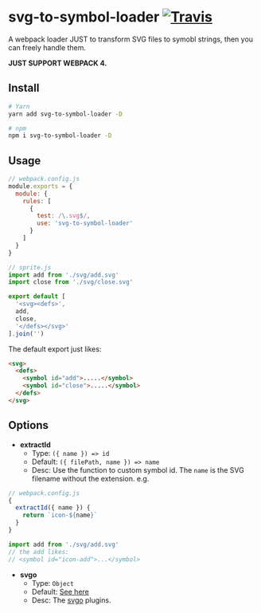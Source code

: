 # svg-to-symbol-loader [![Travis](https://travis-ci.org/fjc0k/svg-to-symbol-loader.svg?branch=master)](https://travis-ci.org/fjc0k/svg-to-symbol-loader)

A webpack loader JUST to transform SVG files to symobl strings, then you can freely handle them.

__JUST SUPPORT WEBPACK 4.__

## Install

```bash
# Yarn
yarn add svg-to-symbol-loader -D

# npm
npm i svg-to-symbol-loader -D
```

## Usage

```js
// webpack.config.js
module.exports = {
  module: {
    rules: [
      {
        test: /\.svg$/,
        use: 'svg-to-symbol-loader'
      }
    ]
  }
}
```

```js
// sprite.js
import add from './svg/add.svg'
import close from './svg/close.svg'

export default [
  '<svg><defs>',
  add,
  close,
  '</defs></svg>'
].join('')
```

The default export just likes:

```html
<svg>
  <defs>
    <symbol id="add">.....</symbol>
    <symbol id="close">.....</symbol>
  </defs>
</svg>
```

## Options

- __extractId__
  - Type: `({ name }) => id`
  - Default: `({ filePath, name }) => name`
  - Desc: Use the function to custom symbol id. The `name` is the SVG filename without the extension. e.g.

```js
// webpack.config.js
{
  extractId({ name }) {
    return `icon-${name}`
  }
}
```

```js
import add from './svg/add.svg'
// the add likes:
// <symbol id="icon-add">...</symbol>
```

- __svgo__
  - Type: `Object`
  - Default: [See here](./src/defaultSVGOPlugins.js)
  - Desc: The [svgo](https://github.com/svg/svgo) plugins.
